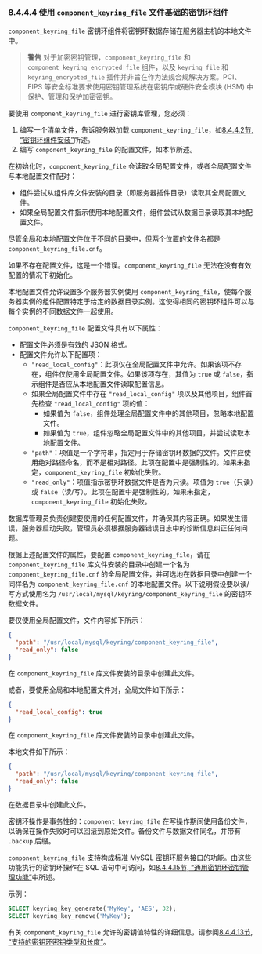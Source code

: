 ### 8.4.4.4 使用 `component_keyring_file` 文件基础的密钥环组件

`component_keyring_file` 密钥环组件将密钥环数据存储在服务器主机的本地文件中。

> **警告**
> 对于加密密钥管理，`component_keyring_file` 和 `component_keyring_encrypted_file` 组件，以及 `keyring_file` 和 `keyring_encrypted_file` 插件并非旨在作为法规合规解决方案。PCI、FIPS 等安全标准要求使用密钥管理系统在密钥库或硬件安全模块 (HSM) 中保护、管理和保护加密密钥。

要使用 `component_keyring_file` 进行密钥库管理，您必须：

1. 编写一个清单文件，告诉服务器加载 `component_keyring_file`，如[8.4.4.2节, “密钥环组件安装”](#8.4.4.2)所述。
2. 编写 `component_keyring_file` 的配置文件，如本节所述。

在初始化时，`component_keyring_file` 会读取全局配置文件，或者全局配置文件与本地配置文件配对：

- 组件尝试从组件库文件安装的目录（即服务器插件目录）读取其全局配置文件。
- 如果全局配置文件指示使用本地配置文件，组件尝试从数据目录读取其本地配置文件。

尽管全局和本地配置文件位于不同的目录中，但两个位置的文件名都是 `component_keyring_file.cnf`。

如果不存在配置文件，这是一个错误。`component_keyring_file` 无法在没有有效配置的情况下初始化。

本地配置文件允许设置多个服务器实例使用 `component_keyring_file`，使每个服务器实例的组件配置特定于给定的数据目录实例。这使得相同的密钥环组件可以与每个实例的不同数据文件一起使用。

`component_keyring_file` 配置文件具有以下属性：

- 配置文件必须是有效的 JSON 格式。
- 配置文件允许以下配置项：
  - `"read_local_config"`：此项仅在全局配置文件中允许。如果该项不存在，组件仅使用全局配置文件。如果该项存在，其值为 `true` 或 `false`，指示组件是否应从本地配置文件读取配置信息。
  - 如果全局配置文件中存在 `"read_local_config"` 项以及其他项目，组件首先检查 `"read_local_config"` 项的值：
    - 如果值为 `false`，组件处理全局配置文件中的其他项目，忽略本地配置文件。
    - 如果值为 `true`，组件忽略全局配置文件中的其他项目，并尝试读取本地配置文件。
  - `"path"`：项值是一个字符串，指定用于存储密钥环数据的文件。文件应使用绝对路径命名，而不是相对路径。此项在配置中是强制性的。如果未指定，`component_keyring_file` 初始化失败。
  - `"read_only"`：项值指示密钥环数据文件是否为只读。项值为 `true`（只读）或 `false`（读/写）。此项在配置中是强制性的。如果未指定，`component_keyring_file` 初始化失败。

数据库管理员负责创建要使用的任何配置文件，并确保其内容正确。如果发生错误，服务器启动失败，管理员必须根据服务器错误日志中的诊断信息纠正任何问题。

根据上述配置文件的属性，要配置 `component_keyring_file`，请在 `component_keyring_file` 库文件安装的目录中创建一个名为 `component_keyring_file.cnf` 的全局配置文件，并可选地在数据目录中创建一个同样名为 `component_keyring_file.cnf` 的本地配置文件。以下说明假设要以读/写方式使用名为 `/usr/local/mysql/keyring/component_keyring_file` 的密钥环数据文件。

要仅使用全局配置文件，文件内容如下所示：

```json
{
  "path": "/usr/local/mysql/keyring/component_keyring_file",
  "read_only": false
}
```

在 `component_keyring_file` 库文件安装的目录中创建此文件。

或者，要使用全局和本地配置文件对，全局文件如下所示：

```json
{
  "read_local_config": true
}
```

在 `component_keyring_file` 库文件安装的目录中创建此文件。

本地文件如下所示：

```json
{
  "path": "/usr/local/mysql/keyring/component_keyring_file",
  "read_only": false
}
```

在数据目录中创建此文件。

密钥环操作是事务性的：`component_keyring_file` 在写操作期间使用备份文件，以确保在操作失败时可以回滚到原始文件。备份文件与数据文件同名，并带有 `.backup` 后缀。

`component_keyring_file` 支持构成标准 MySQL 密钥环服务接口的功能。由这些功能执行的密钥环操作在 SQL 语句中可访问，如[8.4.4.15节, “通用密钥环密钥管理功能”](#8.4.4.15)中所述。

示例：

```sql
SELECT keyring_key_generate('MyKey', 'AES', 32);
SELECT keyring_key_remove('MyKey');
```

有关 `component_keyring_file` 允许的密钥值特性的详细信息，请参阅[8.4.4.13节, “支持的密钥环密钥类型和长度”](#8.4.4.13)。